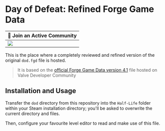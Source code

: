 # Day of Defeat: Refined Forge Game Data

| 💬 Join an Active Community |
| --------------------------- |
| [![](https://dcbadge.vercel.app/api/server/dodcommunity?style=plastic)](https://discord.gg/dodcommunity) |

This is the place where a completely reviewed and refined version of the original `dod.fgd` file is hosted.

> It is based on the [official Forge Game Data version 4.1](https://developer.valvesoftware.com/wiki/Day_of_Defeat_4.1.fgd) file hosted on Valve Developer Community

## Installation and Usage

Transfer the `dod` directory from this repository into the `Half-Life` folder within your Steam installation directory; you'll be asked to overwrite the current directory and files.

Then, configure your favourite level editor to read and make use of this file.
